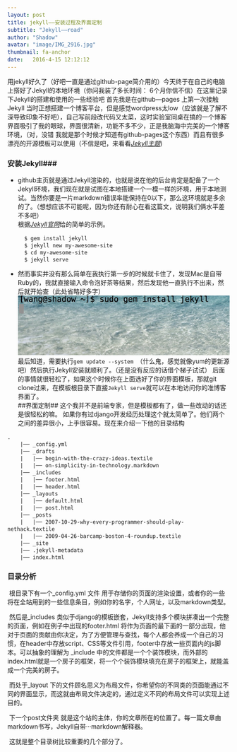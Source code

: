 ```yaml
---
layout: post
title: jekyll——安装过程及界面定制
subtitle: "Jekyll——road"
author: "Shadow"
avatar: "image/IMG_2916.jpg"
thumbnail: fa-anchor
date:   2016-4-15 12:12:12
---
```



   用jekyll好久了（好吧一直是通过github-page简介用的）今天终于在自己的电脑上搭好了Jekyll的本地环境（你问我装了多长时间： 6个月你信不信）在这里记录下Jekyll的搭建和使用的一些经验吧
首先我是在github—pages 上第一次接触Jekyll 
当时正想搭建一个博客平台，但是感觉wordpress太low（应该就是了解不深导致印象不好吧），自己写前段改代码又太菜，这时实验室同桌在搞的一个博客界面吸引了我的眼球，界面很清新，功能不多不少，正是我脑海中完美的一个博客环境，（对，没错 我就是那个时候才知道有github-pages这个东西）而且有很多漂亮的开源模板可以使用（不信是吧，来看看[*Jekyll主题*](http://jekyllthemes.org/))   
### 安装Jekyll###
* github主页就是通过Jekyll渲染的，也就是说在他的后台肯定是配备了一个Jekyll环境，我们现在就是试图在本地搭建一个一模一样的环境，用于本地测试。当然你要是一片markdown错误率能保持在0以下，那么这环境就是多余的了。（想想应该不可能呢，因为你还有耐心在看这篇文，说明我们俩水平差不多吧）   
  根据[*Jekyll官网*](https://jekyllrb.com/)给的简单的示例。  
    <pre><code>  $ gem install jekyll
    $ jekyll new my-awesome-site
    $ cd my-awesome-site
    $ jekyll serve</code></pre>   
* 然而事实并没有那么简单在我执行第一步的时候就卡住了，发现Mac是自带Ruby的，我就直接输入命令泡好茶等结果，然后发现他一直执行不出来，然后就开始查（此处省略好多字）
  ![no_response](/image/gem_no_response.png)
  最后知道，需要执行`gem update --system `（什么鬼，感觉就像yum的更新源吧）然后执行Jekyll安装就顺利了。（还是没有反应的话借个梯子试试）
  后面的事情就很轻松了，如果这个时候你在上面选好了你的界面模板，那就git clone过来，在模板根目录下直接`Jekyll serve`就可以在本地访问你的准博客界面了。   
##界面定制##
这个我并不是前端专家，但是模板都有了，做一些改动的话还是很轻松的嘛。
如果你有过django开发经历处理这个就太简单了。他们两个之间的差异很小，上手很容易。现在来介绍一下他的目录结构   

<pre><code calss="html">.
    |── _config.yml
    |── _drafts
    |   |── begin-with-the-crazy-ideas.textile
    |   |── on-simplicity-in-technology.markdown
    |── _includes
    |   |── footer.html
    |   |── header.html
    |── _layouts
    |   |── default.html
    |   |── post.html
    |── _posts
    |   |── 2007-10-29-why-every-programmer-should-play-nethack.textile
    |   |── 2009-04-26-barcamp-boston-4-roundup.textile
    |── _site
    |── .jekyll-metadata
    |── index.html
</code></pre>

### 目录分析

​	根目录下有一个_config.yml 文件 用于存储你的页面的渲染设置，或者你的一些将在全站用到的一些信息条目，例如你的名字，个人网址，以及markdown类型。  

​	然后是_includes 类似于django的模板嵌套，Jekyll支持多个模块拼凑出一个完整的页面，例如在例子中出现的footer.html 将作为页面的最下面的一部分出现，他对于页面的贡献由你决定，为了方便管理与查找，每个人都会养成一个自己的习惯，在header中存放script、CSS等文件引用，footer中存放一些页面内的js脚本。可以抽象的理解为 _include 中的文件都是一个个装饰模块，而外部的index.html就是一个房子的框架，将一个个装饰模块填充在房子的框架上，就能盖成一个完美的房子。

​	而处于_layout 下的文件顾名思义为布局文件，你希望你的不同类的页面能通过不同的界面显示，而这就由布局文件决定的，通过定义不同的布局文件可以实现上述目的。

​	下一个post文件夹 就是这个站的主体，你的文章所在的位置了。每一篇文章由markdown书写，Jekyll自带···markdown解释器。

​	这就是整个目录树比较重要的几个部分了。

